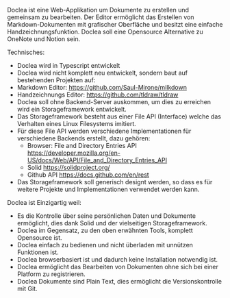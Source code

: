 Doclea ist eine Web-Applikation um Dokumente zu erstellen und gemeinsam zu bearbeiten. Der Editor ermöglicht das Erstellen von Markdown-Dokumenten mit grafischer Oberfläche und besitzt eine einfache Handzeichnungsfunktion. Doclea soll eine Opensource Alternative zu OneNote und Notion sein.

Technisches:

- Doclea wird in Typescript entwickelt
- Doclea wird nicht komplett neu entwickelt, sondern baut auf bestehenden Projekten auf:
- Markdown Editor: https://github.com/Saul-Mirone/milkdown
- Handzeichnungs Editor: https://github.com/tldraw/tldraw
- Doclea soll ohne Backend-Server auskommen, um dies zu erreichen wird ein Storageframework entwickelt.
- Das Storageframework besteht aus einer File API (Interface) welche das Verhalten eines Linux Filesystems imitiert.
- Für diese File API werden verschiedene Implementationen für verschiedene Backends erstellt, dazu gehören:
  - Browser: File and Directory Entries API https://developer.mozilla.org/en-US/docs/Web/API/File_and_Directory_Entries_API
  - Solid https://solidproject.org/
  - Github API https://docs.github.com/en/rest
- Das Storageframework soll generisch designt werden, so dass es für weitere Projekte und Implementationen verwendet werden kann.

Doclea ist Einzigartig weil:

- Es die Kontrolle über seine persönlichen Daten und Dokumente ermöglicht, dies dank Solid und der vielseitigen Storageframework.
- Doclea im Gegensatz, zu den oben erwähnten Tools, komplett Opensource ist.
- Doclea einfach zu bedienen und nicht überladen mit unnützen Funktionen ist.
- Doclea browserbasiert ist und dadurch keine Installation notwendig ist.
- Doclea ermöglicht das Bearbeiten von Dokumenten ohne sich bei einer Platform zu registrieren.
- Doclea Dokumente sind Plain Text, dies ermöglicht die Versionskontrolle mit Git.

